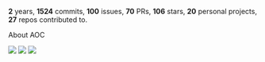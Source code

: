**2** years, **1524** commits, **100** issues, **70** PRs, **106** stars, **20** personal projects, **27** repos contributed to.

About AOC 

![](https://img.shields.io/badge/stars%20⭐-12-yellow) ![](https://img.shields.io/badge/day%20📅-6-blue) ![](https://img.shields.io/badge/days%20completed-6-red)
